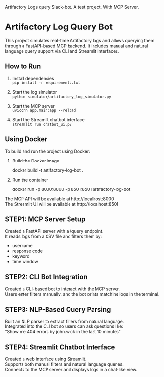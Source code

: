 Artifactory Logs query Slack-bot. A test project. With MCP Server.

# Artifactory Log Query Bot

This project simulates real-time Artifactory logs and allows querying them through a FastAPI-based MCP backend. It includes manual and natural language query support via CLI and Streamlit interfaces.

## How to Run

1. Install dependencies  
   `pip install -r requirements.txt`

2. Start the log simulator  
   `python simulator/artifactory_log_simulator.py`

3. Start the MCP server  
   `uvicorn app.main:app --reload`

4. Start the Streamlit chatbot interface  
   `streamlit run chatbot_ui.py`

## Using Docker

To build and run the project using Docker:

1. Build the Docker image

   docker build -t artifactory-log-bot .

2. Run the container

   docker run -p 8000:8000 -p 8501:8501 artifactory-log-bot

The MCP API will be available at http://localhost:8000  
The Streamlit UI will be available at http://localhost:8501


## STEP1: MCP Server Setup

Created a FastAPI server with a /query endpoint.  
It reads logs from a CSV file and filters them by:  
- username  
- response code  
- keyword  
- time window  

## STEP2: CLI Bot Integration

Created a CLI-based bot to interact with the MCP server.  
Users enter filters manually, and the bot prints matching logs in the terminal.

## STEP3: NLP-Based Query Parsing

Built an NLP parser to extract filters from natural language.  
Integrated into the CLI bot so users can ask questions like:  
"Show me 404 errors by john.wick in the last 10 minutes"

## STEP4: Streamlit Chatbot Interface

Created a web interface using Streamlit.  
Supports both manual filters and natural language queries.  
Connects to the MCP server and displays logs in a chat-like view.
